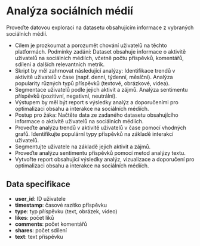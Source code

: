 # Analýza sociálních médií

Proveďte datovou exploraci na datasetu obsahujícím informace z vybraných sociálních médií.

- Cílem je prozkoumat a porozumět chování uživatelů na těchto platformách. Podmínky zadání: Dataset obsahuje informace o aktivitě uživatelů na sociálních médiích, včetně počtu příspěvků, komentářů, sdílení a dalších relevantních metrik.
- Skript by měl zahrnovat následující analýzy: Identifikace trendů v aktivitě uživatelů v čase (např. denní, týdenní, měsíční). Analýza popularity různých typů příspěvků (textové, obrázkové, videa).
- Segmentace uživatelů podle jejich aktivit a zájmů. Analýza sentimentu příspěvků (pozitivní, negativní, neutrální).
- Výstupem by měl být report s výsledky analýz a doporučeními pro optimalizaci obsahu a interakce na sociálních médiích.
- Postup pro žáka: Načtěte data ze zadaného datasetu obsahujícího informace o aktivitě uživatelů na sociálních médiích.
- Proveďte analýzu trendů v aktivitě uživatelů v čase pomocí vhodných grafů. Identifikujte populární typy příspěvků na základě interakcí uživatelů.
- Segmentujte uživatele na základě jejich aktivit a zájmů.
- Proveďte analýzu sentimentu příspěvků pomocí metod analýzy textu.
- Vytvořte report obsahující výsledky analýz, vizualizace a doporučení pro optimalizaci obsahu a interakce na sociálních médiích.

## Data specifikace

- **user_id**: ID uživatele
- **timestamp**: časové razítko příspěvku
- **type**: typ příspěvku (text, obrázek, video)
- **likes**: počet liků
- **comments**: počet komentářů
- **shares**: počet sdílení
- **text**: text příspěvku
